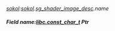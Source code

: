 _[sokol](../../modules/sokol/sokol-module.md):[sokol](../../modules/sokol/sokol-module.md).[sg\_shader\_image\_desc](../../modules/sokol/sokol-sg_shader_image_desc.md).name_
##### Field name:[libc.const_char_t](../../modules/libc/libc-const_char_t.md) Ptr

